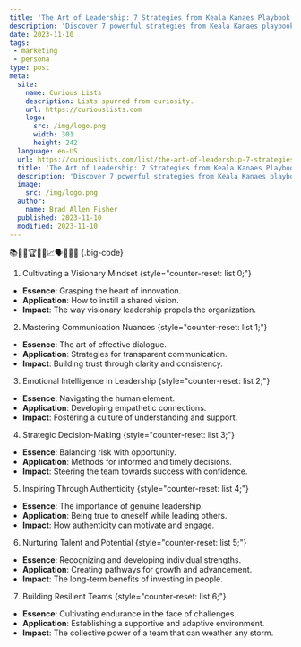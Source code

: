 ```yaml
---
title: 'The Art of Leadership: 7 Strategies from Keala Kanaes Playbook'
description: 'Discover 7 powerful strategies from Keala Kanaes playbook in "The Art of Leadership" that will ignite your curiosity and transform your leadership skills.'
date: 2023-11-10
tags:
 - marketing
 - persona
type: post
meta:
  site:
    name: Curious Lists
    description: Lists spurred from curiosity.
    url: https://curiouslists.com
    logo:
      src: /img/logo.png
      width: 301
      height: 242
  language: en-US
  url: https://curiouslists.com/list/the-art-of-leadership-7-strategies-from-keala-kanaes-playbook
  title: 'The Art of Leadership: 7 Strategies from Keala Kanaes Playbook'
  description: 'Discover 7 powerful strategies from Keala Kanaes playbook in "The Art of Leadership" that will ignite your curiosity and transform your leadership skills.'
  image:
    src: /img/logo.png
  author:
    name: Brad Allen Fisher
  published: 2023-11-10
  modified: 2023-11-10
---
```



📚👩‍🏫🏆🔗💡📈🗣️👥✨🎯 {.big-code}

1. Cultivating a Visionary Mindset {style="counter-reset: list 0;"}
  - **Essence**: Grasping the heart of innovation.
  - **Application**: How to instill a shared vision.
  - **Impact**: The way visionary leadership propels the organization.

2. Mastering Communication Nuances {style="counter-reset: list 1;"}
  - **Essence**: The art of effective dialogue.
  - **Application**: Strategies for transparent communication.
  - **Impact**: Building trust through clarity and consistency.

3. Emotional Intelligence in Leadership {style="counter-reset: list 2;"}
  - **Essence**: Navigating the human element.
  - **Application**: Developing empathetic connections.
  - **Impact**: Fostering a culture of understanding and support.

4. Strategic Decision-Making {style="counter-reset: list 3;"}
  - **Essence**: Balancing risk with opportunity.
  - **Application**: Methods for informed and timely decisions.
  - **Impact**: Steering the team towards success with confidence.

5. Inspiring Through Authenticity {style="counter-reset: list 4;"}
  - **Essence**: The importance of genuine leadership.
  - **Application**: Being true to oneself while leading others.
  - **Impact**: How authenticity can motivate and engage.

6. Nurturing Talent and Potential {style="counter-reset: list 5;"}
  - **Essence**: Recognizing and developing individual strengths.
  - **Application**: Creating pathways for growth and advancement.
  - **Impact**: The long-term benefits of investing in people.

7. Building Resilient Teams {style="counter-reset: list 6;"}
  - **Essence**: Cultivating endurance in the face of challenges.
  - **Application**: Establishing a supportive and adaptive environment.
  - **Impact**: The collective power of a team that can weather any storm.